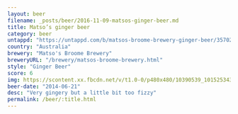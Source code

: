 ```yaml
---
layout: beer
filename: _posts/beer/2016-11-09-matsos-ginger-beer.md
title: Matso’s ginger beer
category: beer
untappd: "https://untappd.com/b/matsos-broome-brewery-ginger-beer/35702"
country: "Australia"
brewery: "Matso's Broome Brewery"
breweryURL: "/brewery/matsos-broome-brewery.html"
style: "Ginger Beer"
score: 6
img: https://scontent.xx.fbcdn.net/v/t1.0-0/p480x480/10390539_10152534306248745_2125625178149511710_n.jpg?oh=bd658eabde25e01b1cffb3e97418f057&oe=5B1AF246
beer-date: "2014-06-21"
desc: "Very gingery but a little bit too fizzy"
permalink: /beer/:title.html
---
```


